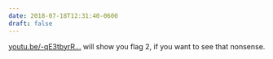 ```yaml
---
date: 2018-07-18T12:31:40-0600
draft: false
---
```


[youtu.be/-qE3tbyrR…](https://youtu.be/-qE3tbyrR9o?t=642) will show you flag 2, if you want to see that nonsense.

